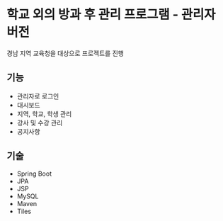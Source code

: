 # 학교 외의 방과 후 관리 프로그램 - 관리자 버전

경남 지역 교육청을 대상으로 프로젝트를 진행

## 기능
- 관리자로 로그인
- 대시보드
- 지역, 학교, 학생 관리
- 강사 및 수강 관리
- 공지사항

## 기술
- Spring Boot
- JPA
- JSP
- MySQL
- Maven
- Tiles
